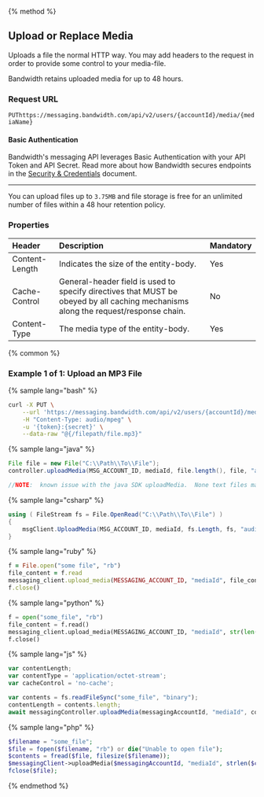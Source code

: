 {% method %}

## Upload or Replace Media
Uploads a file the normal HTTP way. You may add headers to the request in order to provide some control to your media-file.

Bandwidth retains uploaded media for up to 48 hours.

### Request URL
<code class="put">PUT</code>`https://messaging.bandwidth.com/api/v2/users/{accountId}/media/{mediaName}`

#### Basic Authentication

Bandwidth's messaging API leverages Basic Authentication with your API Token and API Secret. Read more about how Bandwidth secures endpoints in the [Security & Credentials](../../../guides/accountCredentials.md) document.

---

<aside class="alert general small">
<p>
You can upload files up to <code>3.75MB</code> and file storage is free for an unlimited number of files within a 48 hour retention policy.
</p>
</aside>

### Properties
| Header         | Description                                                                                                                        | Mandatory |
|:---------------|:-----------------------------------------------------------------------------------------------------------------------------------|:----------|
| Content-Length | Indicates the size of the entity-body.                                                                                             | Yes       |
| Cache-Control  | General-header field is used to specify directives that MUST be obeyed by all caching mechanisms along the request/response chain. | No        |
| Content-Type   | The media type of the entity-body.                                                                                                 | Yes        |

{% common %}

### Example 1 of 1: Upload an MP3 File

{% sample lang="bash" %}

```bash
curl -X PUT \
    --url 'https://messaging.bandwidth.com/api/v2/users/{accountId}/media/{file.mp3}' \
    -H "Content-Type: audio/mpeg" \
    -u '{token}:{secret}' \
    --data-raw "@{/filepath/file.mp3}"
```

{% sample lang="java" %}

```java
File file = new File("C:\\Path\\To\\File");
controller.uploadMedia(MSG_ACCOUNT_ID, mediaId, file.length(), file, "audio/wav", false);

//NOTE:  known issue with the java SDK uploadMedia.  None text files may be corrupt.
```

{% sample lang="csharp" %}

```csharp
using ( FileStream fs = File.OpenRead("C:\\Path\\To\\File") )
{
    msgClient.UploadMedia(MSG_ACCOUNT_ID, mediaId, fs.Length, fs, "audio/wav");
}
```


{% sample lang="ruby" %}

```ruby
f = File.open("some file", "rb")
file_content = f.read
messaging_client.upload_media(MESSAGING_ACCOUNT_ID, "mediaId", file_content.length.to_s, file_content, :content_type => "application/octet-stream", :cache_control => "no-cache")
f.close()
```

{% sample lang="python" %}

```python
f = open("some_file", "rb")
file_content = f.read()
messaging_client.upload_media(MESSAGING_ACCOUNT_ID, "mediaId", str(len(file_content)), body=file_content)
f.close()
```

{% sample lang="js" %}

```js
var contentLength;
var contentType = 'application/octet-stream';
var cacheControl = 'no-cache';

var contents = fs.readFileSync("some_file", "binary");
contentLength = contents.length;
await messagingController.uploadMedia(messagingAccountId, "mediaId", contentLength, contents, contentType, cacheControl);
```

{% sample lang="php" %}

```php
$filename = "some_file";
$file = fopen($filename, "rb") or die("Unable to open file");
$contents = fread($file, filesize($filename));
$messagingClient->uploadMedia($messagingAccountId, "mediaId", strlen($contents), $contents);
fclose($file);
```

{% endmethod %}
